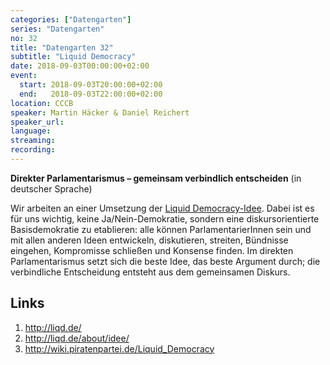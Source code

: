 ```yaml
---
categories: ["Datengarten"]
series: "Datengarten"
no: 32
title: "Datengarten 32"
subtitle: "Liquid Democracy"
date: 2018-09-03T00:00:00+02:00
event:
  start: 2018-09-03T20:00:00+02:00
  end:   2018-09-03T22:00:00+02:00
location: CCCB
speaker: Martin Häcker & Daniel Reichert
speaker_url:
language:
streaming:
recording:
---
```


**Direkter Parlamentarismus – gemeinsam verbindlich entscheiden** (in
deutscher Sprache)

Wir arbeiten an einer Umsetzung der [Liquid
Democracy-Idee](https://de.wikipedia.org/wiki/Delegated_Voting). Dabei
ist es für uns wichtig, keine Ja/Nein-Demokratie, sondern eine
diskursorientierte Basisdemokratie zu etablieren: alle können
ParlamentarierInnen sein und mit allen anderen Ideen entwickeln,
diskutieren, streiten, Bündnisse eingehen, Kompromisse schließen und
Konsense finden. Im direkten Parlamentarismus setzt sich die beste Idee,
das beste Argument durch; die verbindliche Entscheidung entsteht aus dem
gemeinsamen Diskurs.

Links
-----

1.  <http://liqd.de/>
2.  <http://liqd.de/about/idee/>
3.  <http://wiki.piratenpartei.de/Liquid_Democracy>
